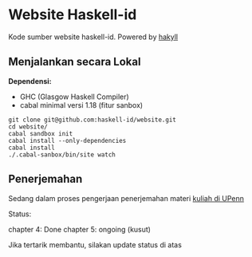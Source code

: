 # Website Haskell-id

Kode sumber website haskell-id. Powered by [hakyll](http://jaspervdj.be/hakyll/index.html)

## Menjalankan secara Lokal

**Dependensi:**

- GHC (Glasgow Haskell Compiler)
- cabal minimal versi 1.18 (fitur sanbox)

```
git clone git@github.com:haskell-id/website.git
cd website/
cabal sandbox init
cabal install --only-dependencies
cabal install
./.cabal-sanbox/bin/site watch
```
## Penerjemahan

Sedang dalam proses pengerjaan penerjemahan materi [kuliah di UPenn](http://www.seas.upenn.edu/~cis194/lectures.html)

Status:

chapter 4: Done
chapter 5: ongoing (kusut)

Jika tertarik membantu, silakan update status di atas
